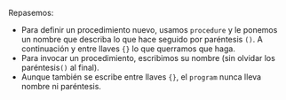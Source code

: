 Repasemos:

- Para definir un procedimiento nuevo, usamos `procedure` y le ponemos un nombre que describa lo que hace seguido por paréntesis `()`. A continuación y entre llaves `{}` lo que querramos que haga. 
- Para invocar un procedimiento, escribimos su nombre (sin olvidar los paréntesis`()` al final). 
- Aunque también se escribe entre llaves `{}`, el `program` nunca lleva nombre ni paréntesis.
